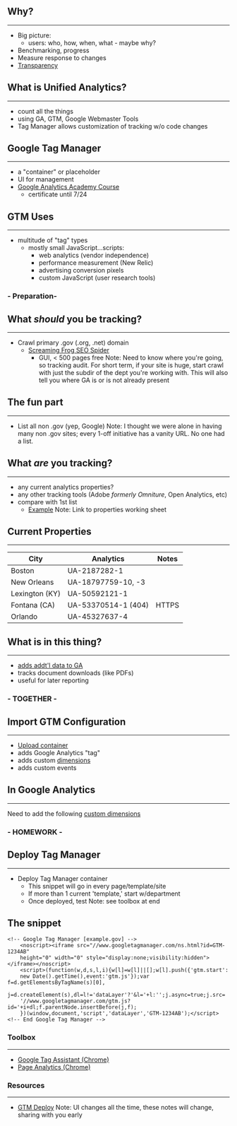 
## Why?
---
- Big picture: 
	- users: who, how, when, what - maybe why?
- Benchmarking, progress
- Measure response to changes
- [Transparency](http://analytics.phila.gov)



## What is Unified Analytics?
---
- count all the things
- using GA, GTM, Google Webmaster Tools
- Tag Manager allows customization of tracking w/o code changes



## Google Tag Manager
---
- a "container" or placeholder
- UI for management
- [Google Analytics Academy Course](https://analyticsacademy.withgoogle.com/course05/preview)
	- certificate until 7/24



## GTM Uses
---
- multitude of "tag" types
	- mostly small JavaScript...scripts:
		- web analytics (vendor independence)
		- performance measurement (New Relic)
		- advertising conversion pixels
		- custom JavaScript (user research tools)



### - Preparation-
## What *should* you be tracking?
---
- Crawl primary .gov (.org, .net) domain
	- [Screaming Frog SEO Spider](http://www.screamingfrog.co.uk/seo-spider/)
		- GUI, < 500 pages free
Note: Need to know where you're going, so tracking audit. For short term, if your site is huge, start crawl with just the subdir of the dept you're working with. This will also tell you where GA is or is not already present




## The fun part
---
- List all non .gov (yep, Google)
Note: I thought we were alone in having many non .gov sites; every 1-off initiative has a vanity URL. No one had a list.



<!-- .slide: <iframe data-src="http://hakim.se"></iframe> -->
## What *are* you tracking?
---
- any current analytics properties?
- any other tracking tools (Adobe _formerly Omniture_, Open Analytics, etc)
- compare with 1st list
	- [Example](https://pulse.cio.gov/analytics/domains/)
Note: Link to properties working sheet 



## Current Properties
---
City | Analytics | Notes
------ | -------- | -------- 
Boston | UA-2187282-1 | 
New Orleans | UA-18797759-10, -3  | 
Lexington (KY) | UA-50592121-1 | 
Fontana (CA) | UA-53370514-1 (404) | HTTPS
Orlando | UA-45327637-4 | 



## What is in this thing?
---
- [adds addt'l data to GA](http://www.simoahava.com/analytics/improve-data-collection-with-four-custom-dimensions/)
- tracks document downloads (like PDFs)
- useful for later reporting




### - TOGETHER -
## Import GTM Configuration 
---
- [Upload container](https://raw.githubusercontent.com/laurenancona/analytics-cfa/gh-pages/unified-analytics.json)
- adds Google Analytics "tag"
- adds custom [dimensions](https://support.google.com/analytics/answer/1033861?hl=en)
- adds custom events
	


## In Google Analytics
---
Need to add the following [custom dimensions](img/custom-dimension.gif)



### - HOMEWORK -
## Deploy Tag Manager
---
- Deploy Tag Manager container
	- This snippet will go in every page/template/site
	- If more than 1 current 'template,' start w/department
	- Once deployed, test
Note: see toolbox at end



## The snippet
	<!-- Google Tag Manager [example.gov] -->
		<noscript><iframe src="//www.googletagmanager.com/ns.html?id=GTM-1234AB"
		height="0" width="0" style="display:none;visibility:hidden"></iframe></noscript>
		<script>(function(w,d,s,l,i){w[l]=w[l]||[];w[l].push({'gtm.start':
		new Date().getTime(),event:'gtm.js'});var f=d.getElementsByTagName(s)[0],
		j=d.createElement(s),dl=l!='dataLayer'?'&l='+l:'';j.async=true;j.src=
		'//www.googletagmanager.com/gtm.js?id='+i+dl;f.parentNode.insertBefore(j,f);
		})(window,document,'script','dataLayer','GTM-1234AB');</script>
	<!-- End Google Tag Manager -->



### Toolbox
---
- [Google Tag Assistant (Chrome)](https://chrome.google.com/webstore/detail/tag-assistant-by-google/kejbdjndbnbjgmefkgdddjlbokphdefk?hl=en)
- [Page Analytics (Chrome)](https://chrome.google.com/webstore/detail/page-analytics-by-google/fnbdnhhicmebfgdgglcdacdapkcihcoh)




### Resources
---
- [GTM Deploy](https://github.com/laurenancona/unified-analytics/blob/gh-pages/deploy-tag-manager.md)
Note: UI changes all the time, these notes will change, sharing with you early

